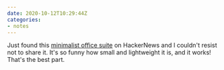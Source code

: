```yaml
---
date: 2020-10-12T10:29:44Z
categories:
- notes
---
```


Just found this [minimalist office suite](https://zserge.com/posts/awfice/) on HackerNews and I couldn't resist not to share it. It's so funny how small and lightweight it is, and it works! That's the best part.

